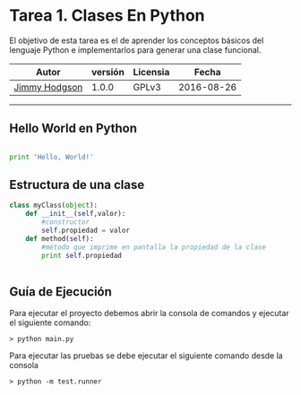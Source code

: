 # Tarea 1. Clases En Python

El objetivo de esta tarea es el de aprender los conceptos básicos del lenguaje Python e implementarlos para generar una clase funcional.

| Autor | versión | Licensia | Fecha |
| --- | --- | --- | --- |
| [Jimmy Hodgson](https://github.com/JimmyHodgson) | 1.0.0 | GPLv3 | 2016-08-26 |

---

## Hello World en Python
```python

print 'Hello, World!'

```
## Estructura de una clase
```python
class myClass(object):
    def __init__(self,valor):
        #constructor
        self.propiedad = valor
    def method(self):
        #método que imprime en pantalla la propiedad de la clase
        print self.propiedad
        
```

## Guía de Ejecución

Para ejecutar el proyecto debemos abrir la consola de comandos y ejecutar el siguiente comando:

```
> python main.py
```

Para ejecutar las pruebas se debe ejecutar el siguiente comando desde la consola
```
> python -m test.runner
```
